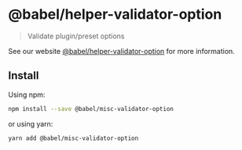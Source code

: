 # @babel/helper-validator-option

> Validate plugin/preset options

See our website [@babel/helper-validator-option](https://babeljs.io/docs/en/babel-helper-validator-option) for more information.

## Install

Using npm:

```sh
npm install --save @babel/misc-validator-option
```

or using yarn:

```sh
yarn add @babel/misc-validator-option
```
